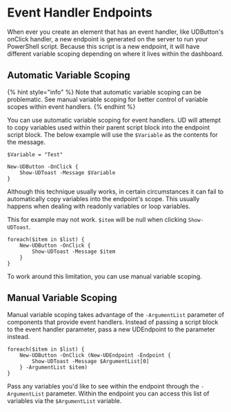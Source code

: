 # Event Handler Endpoints

When ever you create an element that has an event handler, like UDButton's onClick handler, a new endpoint is generated on the server to run your PowerShell script. Because this script is a new endpoint, it will have different variable scoping depending on where it lives within the dashboard.

## Automatic Variable Scoping

{% hint style="info" %}
Note that automatic variable scoping can be problematic. See manual variable scoping for better control of variable scopes within event handlers.
{% endhint %}

You can use automatic variable scoping for event handlers. UD will attempt to copy variables used within their parent script block into the endpoint script block. The below example will use the `$Variable` as the contents for the message.

```text
$Variable = "Test" 

New-UDButton -OnClick {
    Show-UDToast -Message $Variable
}
```

Although this technique usually works, in certain circumstances it can fail to automatically copy variables into the endpoint's scope. This usually happens when dealing with readonly variables or loop variables.

This for example may not work. `$item` will be null when clicking `Show-UDToast`.

```text
foreach($item in $list) {
    New-UDButton -OnClick {
        Show-UDToast -Message $item
    }
}
```

To work around this limitation, you can use manual variable scoping.

## Manual Variable Scoping

Manual variable scoping takes advantage of the `-ArgumentList` parameter of components that provide event handlers. Instead of passing a script block to the event handler parameter, pass a new UDEndpoint to the parameter instead.

```text
foreach($item in $list) {
    New-UDButton -OnClick (New-UDEndpoint -Endpoint {
        Show-UDToast -Message $ArgumentList[0]
    } -ArgumentList $item)
}
```

Pass any variables you'd like to see within the endpoint through the `-ArgumentList` parameter. Within the endpoint you can access this list of variables via the `$ArgumentList` variable.

